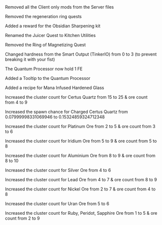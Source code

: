 Removed all the Client only mods from the Server files

Removed the regeneration ring quests

Added a reward for the Obsidian Sharpening kit

Renamed the Juicer Quest to Kitchen Utilities

Removed the Ring of Magnetizing Quest

Changed hardness from the Smart Output (TinkerIO) from 0 to 3 (to prevent breaking it with your fist)

The Quantum Processor now hold 1 FE

Added a Tooltip to the Quantum Processor

Added a recipe for Mana Infused Hardened Glass

Increased the cluster count for Certus Quartz from 15 to 25 & ore count from 4 to 9

Increased the spawn chance for Charged Certus Quartz from 0.07999998331069946 to 0.15324859324712348

Increased the cluster count for Platinum Ore from 2 to 5 & ore count from 3 to 6

Increased the cluster count for Iridium Ore from 5 to 9 & ore count from 5 to 8

Increased the cluster count for Aluminium Ore from 8 to 9 & ore count from 8 to 10

Increased the cluster count for Silver Ore from 4 to 6

Increased the cluster count for Lead Ore from 4 to 7 & ore count from 8 to 9

Increased the cluster count for Nickel Ore from 2 to 7 & ore count from 4 to 8

Increased the cluster count for Uran Ore from 5 to 6

Increased the cluster count for Ruby, Peridot, Sapphire Ore from 1 to 5 & ore count from 2 to 9
